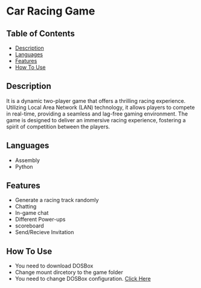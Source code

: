 # Car Racing Game

## Table of Contents

- [Description](#desc)
- [Languages](#lang)
- [Features](#fet)
- [How To Use](#how)

## Description <a name = "desc"></a>

It is a dynamic two-player game that offers a thrilling racing experience. Utilizing Local Area Network (LAN) technology, it allows players to compete in real-time, providing a seamless and lag-free gaming environment. The game is designed to deliver an immersive racing experience, fostering a spirit of competition between the players.

## Languages <a name = "lang"></a>

- Assembly
- Python

## Features <a name = "fet"></a>

- Generate a racing track randomly
- Chatting
- In-game chat
- Different Power-ups
- scoreboard
- Send/Recieve Invitation

## How To Use <a name = "how"></a>

- You need to download DOSBox
- Change mount dircetory to the game folder
- You need to change DOSBox configuration. [Click Here](https://www.dedoimedo.com/games/reviving/dosbox_multiplayer_cont.html)

